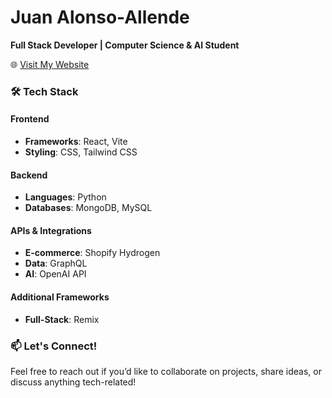 # Juan Alonso-Allende

**Full Stack Developer | Computer Science & AI Student**

🌐 [Visit My Website](https://aallendez.me)

### 🛠️ Tech Stack

#### **Frontend**
- **Frameworks**: React, Vite
- **Styling**: CSS, Tailwind CSS

#### **Backend**
- **Languages**: Python
- **Databases**: MongoDB, MySQL

#### **APIs & Integrations**
- **E-commerce**: Shopify Hydrogen
- **Data**: GraphQL
- **AI**: OpenAI API

#### **Additional Frameworks**
- **Full-Stack**: Remix
  
### 📫 Let's Connect!
Feel free to reach out if you’d like to collaborate on projects, share ideas, or discuss anything tech-related!
